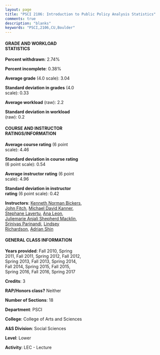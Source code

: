 ```yaml
---
layout: page
title: "PSCI 2106: Introduction to Public Policy Analysis Statistics"
comments: true
description: "blanks"
keywords: "PSCI,2106,CU,Boulder"
---
```

<head>
<script src="https://ajax.googleapis.com/ajax/libs/jquery/2.1.3/jquery.min.js"></script>
<script src="https://dl.dropboxusercontent.com/s/pc42nxpaw1ea4o9/highcharts.js?dl=0"></script>
<!-- <script src="../assets/js/highcharts.js"></script> -->
<style type="text/css">@font-face {
	font-family: "Bebas Neue";
	src: url(https://www.filehosting.org/file/details/544349/BebasNeue Regular.otf) format("opentype");
	}
	h1.Bebas { 
		font-family: "Bebas Neue", Verdana, Tahoma;
	}
</style>
</head>
<body>
	<div id="container" style="float: right; width: 45%; height: 88%; margin-left: 2.5%; margin-right: 2.5%;"></div>
	<script language="JavaScript">
		$(document).ready(function() {
		var chart = {type: 'column'};
		var title = {text: 'Grade Distribution'};
		var xAxis = {categories: ['A','B','C','D','F'],crosshair: true};
		var yAxis = {min: 0,title: {text: 'Percentage'}};
		var tooltip = {headerFormat: '<center><b><span style="font-size:20px">{point.key}</span></b></center>',
		               pointFormat: '<td style="padding:0"><b>{point.y:.1f}%</b></td>',
		               footerFormat: '</table>',shared: true,useHTML: true};
		var plotOptions = {column: {pointPadding: 0.0,borderWidth: 0}};  
		var credits = {enabled: false};var series= [{name: 'Percent',data: [32.31,46.55,16.76,2.46,1.93,]}];
		var json = {};
		json.chart = chart;
		json.title = title;
		json.tooltip = tooltip;
		json.xAxis = xAxis;
		json.yAxis = yAxis;  
		json.series = series;
		json.plotOptions = plotOptions;  
		json.credits = credits;
		$('#container').highcharts(json);
	});
	</script>
</body>
			   
#### GRADE AND WORKLOAD STATISTICS

**Percent withdrawn**: 2.74%

**Percent incomplete**: 0.38%

**Average grade** (4.0 scale): 3.04

**Standard deviation in grades** (4.0 scale): 0.33

**Average workload** (raw): 2.2

**Standard deviation in workload** (raw): 0.2

#### COURSE AND INSTRUCTOR RATINGS/INFORMATION

**Average course rating** (6 point scale): 4.46

**Standard deviation in course rating** (6 point scale): 0.54

**Average instructor rating** (6 point scale): 4.96

**Standard deviation in instructor rating** (6 point scale): 0.42

**Instructors**: <a href='../../instructors/Kenneth_Norman_Bickers'>Kenneth Norman Bickers</a>, <a href='../../instructors/John_Fitch'>John Fitch</a>, <a href='../../instructors/Michael_David_Kanner'>Michael David Kanner</a>, <a href='../../instructors/Stephane_Lavertu'>Stephane Lavertu</a>, <a href='../../instructors/Ana_Leon'>Ana Leon</a>, <a href='../../instructors/Juliemarie_Anjali_Shepherd_Macklin'>Juliemarie Anjali Shepherd Macklin</a>, <a href='../../instructors/Srinivas_Parinandi'>Srinivas Parinandi</a>, <a href='../../instructors/Lindsey_Richardson'>Lindsey Richardson</a>, <a href='../../instructors/Adrian_Shin'>Adrian Shin</a>

#### GENERAL CLASS INFORMATION

**Years provided**: Fall 2010, Spring 2011, Fall 2011, Spring 2012, Fall 2012, Spring 2013, Fall 2013, Spring 2014, Fall 2014, Spring 2015, Fall 2015, Spring 2016, Fall 2016, Spring 2017

**Credits**: 3

**RAP/Honors class?** Neither

**Number of Sections**: 18

**Department**: PSCI

**College**: College of Arts and Sciences

**A&S Division**: Social Sciences

**Level**: Lower

**Activity**: LEC - Lecture
